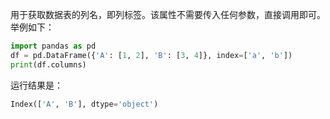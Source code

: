 用于获取数据表的列名，即列标签。该属性不需要传入任何参数，直接调用即可。举例如下：

```python
import pandas as pd
df = pd.DataFrame({'A': [1, 2], 'B': [3, 4]}, index=['a', 'b'])
print(df.columns)
```

运行结果是：

```python
Index(['A', 'B'], dtype='object')
```

